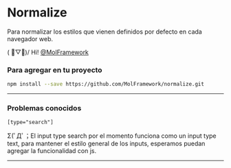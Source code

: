 # Normalize
Para normalizar los estilos que vienen definidos por defecto en cada navegador web.

( ﾟ▽ﾟ)/ Hi! [@MolFramework](https://twitter.com/MolFramework)


### Para agregar en tu proyecto
```sh
npm install --save https://github.com/MolFramework/normalize.git
```
___


### Problemas conocidos

`[type="search"]`

Σ(ﾟДﾟ；El input type search por el momento funciona como un input type text, para mantener el estilo general de los inputs, esperamos puedan agregar la funcionalidad con js.
___
